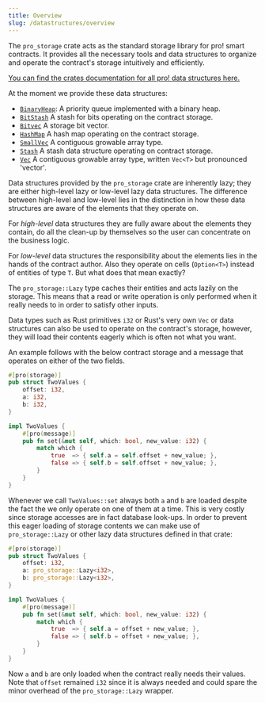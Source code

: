 ```yaml
---
title: Overview
slug: /datastructures/overview
---
```


The `pro_storage` crate acts as the standard storage library for pro! smart contracts.
It provides all the necessary tools and data structures to organize and operate the contract's storage intuitively and efficiently.

[You can find the crates documentation for all pro! data structures here.](https://tetcoin.github.io/pro/pro_storage/collections/)

At the moment we provide these data structures:

* [`BinaryHeap`](https://tetcoin.github.io/pro/pro_storage/collections/struct.BinaryHeap.html):	A priority queue implemented with a binary heap.
* [`BitStash`](https://tetcoin.github.io/pro/pro_storage/collections/struct.BitStash.html) A stash for bits operating on the contract storage.
* [`Bitvec`](https://tetcoin.github.io/pro/pro_storage/collections/struct.Bitvec.html) A storage bit vector.
* [`HashMap`](https://tetcoin.github.io/pro/pro_storage/collections/struct.HashMap.html)	A hash map operating on the contract storage.
* [`SmallVec`](https://tetcoin.github.io/pro/pro_storage/collections/struct.SmallVec.html) A contiguous growable array type.
* [`Stash`](https://tetcoin.github.io/pro/pro_storage/collections/struct.Stash.html)	A stash data structure operating on contract storage.
* [`Vec`](https://tetcoin.github.io/pro/pro_storage/collections/struct.Vec.html)	A contiguous growable array type, written `Vec<T>` but pronounced 'vector'.

Data structures provided by the `pro_storage` crate are inherently lazy;
they are either high-level lazy or low-level lazy data structures.
The difference between high-level and low-level lies in the distinction in how these data structures are aware
of the elements that they operate on.

For <em>high-level</em> data structures they are fully aware about the elements they contain, do all the clean-up by themselves so the user can concentrate on the business logic.

For <em>low-level</em> data structures the responsibility about the elements lies in the hands of the contract author.
Also they operate on cells (`Option<T>`) instead of entities of type `T`. But what does that mean exactly?

The `pro_storage::Lazy` type caches their entities and acts lazily on the storage.
This means that a read or write operation is only performed when it really needs to
in order to satisfy other inputs.

Data types such as Rust primitives `i32` or Rust's very own `Vec` or data structures
can also be used to operate on the contract's storage, however, they will load their
contents eagerly which is often not what you want.

An example follows with the below contract storage and a message that operates on either of the two fields.
```rust
#[pro(storage)]
pub struct TwoValues {
    offset: i32,
    a: i32,
    b: i32,
}

impl TwoValues {
    #[pro(message)]
    pub fn set(&mut self, which: bool, new_value: i32) {
        match which {
            true  => { self.a = self.offset + new_value; },
            false => { self.b = self.offset + new_value; },
        }
    }
}
```

Whenever we call `TwoValues::set` always both `a` and `b` are loaded despite the fact the we only operate on one of them at a time. This is very costly since storage accesses are in fact database look-ups.
In order to prevent this eager loading of storage contents we can make use of `pro_storage::Lazy` or other lazy data structures defined in that crate:
```rust
#[pro(storage)]
pub struct TwoValues {
    offset: i32,
    a: pro_storage::Lazy<i32>,
    b: pro_storage::Lazy<i32>,
}

impl TwoValues {
    #[pro(message)]
    pub fn set(&mut self, which: bool, new_value: i32) {
        match which {
            true  => { self.a = offset + new_value; },
            false => { self.b = offset + new_value; },
        }
    }
}
```
Now `a` and `b` are only loaded when the contract really needs their values.
Note that `offset` remained `i32` since it is always needed and could spare the minor overhead of the `pro_storage::Lazy` wrapper.
